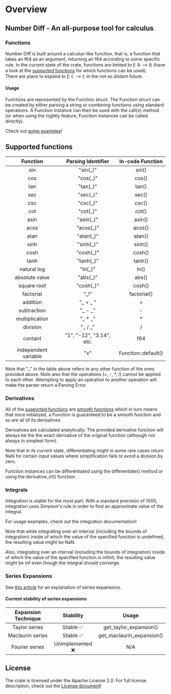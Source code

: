  # Overview
 ## Number Diff - An all-purpose tool for calculus

 ### Functions
 Number Diff is built around a calculus-like function, that is, a function that takes an
 f64 as an argument, returning an f64 according to some specific rule. In the current state of
 the crate, functions are limited to ƒ: ℝ ⟶ ℝ (have a look at the [supported
 functions](#supported-functions) for which functions can be used).  
 There are plans to expand to ƒ: ℂ ⟶ ℂ in the not so distant future.

 #### Usage
 Functions are represented by the Function struct. The Function struct can be created by either
 parsing a string or combining functions using standard operations. A Function
 instance can then be used with the call(x) method (or when using the nightly feature, Function
 instances can be called directly).

 Check out [some examples](https://github.com/HellFelix/number-diff/tree/main/examples)!

 ## Supported functions
 | Function | Parsing Identifier | In-code Function |
 |:----------:|:-------------------:|:-----------------:|
 | sin      | "sin(_)"            | sin()|
 | cos       | "cos(_)"            | cos()|
 | tan       | "tan(_)"            | tan()|
 | sec       | "sec(_)"            | sec()|
 | csc       | "csc(_)"            | csc()|
 | cot       | "cot(_)"            | cot()|
 | asin      | "asin(_)"            | asin()|
 | acos      | "acos(_)"            | acos()|
 | atan      | "atan(_)"            | atan()|
 | sinh      | "sinh(_)"            | sinh()|
 | cosh      | "cosh(_)"            | cosh()|
 | tanh      | "tanh(_)"            | tanh()|
 | natural log|"ln(_)"            | ln()|
 | absolute value|"abs(_)"           | abs()|
 | square root|"cosh(_)"            | cosh()|
 | factorial | "_!"              | factorial()|
 | addition | "_ + _ "            | +|
 | subtraction| "_ - _"            | -|
 | multiplication| "_ * _"       | *|
 | division   | "_ / _"           | /|
 | contant | "1", "-12", "3.14", etc. | f64|
 | independent variable | "x"    | Function::default()|

 Note that "_" in the table above refers to any other function of the ones provided above. Note also that the
 operations (+, -, *, /) cannot be applied to each other. Attempting to apply an operation to
 another operation will make the parser return a Parsing Error.

 ### Derivatives
 All of the [supported functions](#supported-functions) are [smooth functions](https://en.wikipedia.org/wiki/Smoothness) which in turn
 means that once initialized, a Function is guaranteed to be a smooth function and so are all of its
 derivatives.

 Derivatives are calculated analytically. The provided derivative function will always be the
 the exact derivative of the original function (although not always in simplest form).

 Note that in its current state, differentiating might in some rare cases return NaN for
 certain input values where simplification fails to avoid a division by zero.

 Function instances can be differentiated using the differentiate()
 method or using the derivative_of() function.

 ### Integrals
 Integration is stable for the most part. With a standard precision of 1000, integration uses
 Simpson's rule in order to find an approximate value of the integral.

 For usage examples, check out the integration documentation!

 Note that while integrating over an interval (including the bounds of integration) inside of which the value of the
 specified function is undefined, the resulting value might be NaN.

 Also, integrating over an interval (including the bounds of integration) inside of which the value of the
 specified function is infinit, the resulting value might be inf even though the integral should converge.

 ### Series Expansions
 See [this article](https://en.wikipedia.org/wiki/Series_expansion) for an explanation of series
 expansions.

 #### Current stability of series expansions

 | Expansion Technique | Stability | Usage       |
 |:-------------------:|:---------:|:-----------:|
 | Taylor series       | Stable ✅ | get_taylor_expansion()|
 | Maclaurin series    | Stable ✅ | get_maclaurin_expansion()|
 | Fourier series      | Unimplemented ❌| N/A |

 ## License

The crate is licensed under the Apache License 2.0. For full license description, check out the [License document](https://github.com/HellFelix/number-diff/blob/main/LICENSE)!
